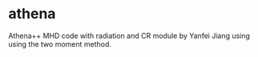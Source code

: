 athena
======

Athena++ MHD code with radiation and CR module by Yanfei Jiang using using the two moment method.
